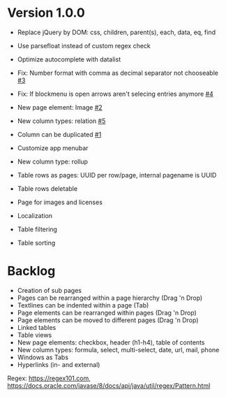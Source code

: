 # Version 1.0.0
- Replace jQuery by DOM: css, children, parent(s), each, data, eq, find
- Use parsefloat instead of custom regex check
- Optimize autocomplete with datalist

- Fix: Number format with comma as decimal separator not chooseable [#3](https://github.com/mariusraht1/notie/issues/3)
- Fix: If blockmenu is open arrows aren't selecing entries anymore [#4](https://github.com/mariusraht1/notie/issues/4)
- New page element: Image [#2](https://github.com/mariusraht1/notie/issues/2)
- New column types: relation [#5](https://github.com/mariusraht1/notie/issues/5)
- Column can be duplicated [#1](https://github.com/mariusraht1/notie/issues/1)
- Customize app menubar
- New column type: rollup
- Table rows as pages: UUID per row/page, internal pagename is UUID
- Table rows deletable
- Page for images and licenses
- Localization
- Table filtering
- Table sorting

# Backlog
- Creation of sub pages
- Pages can be rearranged within a page hierarchy (Drag 'n Drop)
- Textlines can be indented within a page (Tab)
- Page elements can be rearranged within pages (Drag 'n Drop)
- Page elements can be moved to different pages (Drag 'n Drop)
- Linked tables
- Table views
- New page elements: checkbox, header (h1-h4), table of contents
- New column types: formula, select, multi-select, date, url, mail, phone
- Windows as Tabs
- Hyperlinks (in- and external)

Regex: https://regex101.com, https://docs.oracle.com/javase/8/docs/api/java/util/regex/Pattern.html